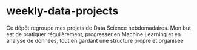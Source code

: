 # weekly-data-projects
Ce dépôt regroupe mes projets de Data Science hebdomadaires. Mon but est de pratiquer régulièrement, progresser en Machine Learning et en analyse de données, tout en gardant une structure propre et organisée
